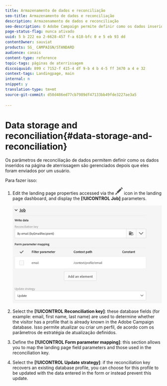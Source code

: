 ```yaml
---
title: Armazenamento de dados e reconciliação
seo-title: Armazenamento de dados e reconciliação
description: Armazenamento de dados e reconciliação
seo-description: O Adobe Campaign permite definir como os dados inseridos na página de aterrissagem são gerenciados depois de enviados por um usuário.
page-status-flag: nunca ativado
uuid: 5 b 222 ea 2-6628-457 f-a 618-bfc 0 e 5 eb 93 dd
contentOwner: sauviat
products: SG_ CAMPAIGN/STANDARD
audience: canais
content-type: reference
topic-tags: páginas de aterrissagem
discoiquuid: 899 c 7152-f 415-4 df 9-b 4 b 4-5 ff 3470 a 4 e 32
context-tags: Landingpage, main
internal: n
snippet: y
translation-type: tm+mt
source-git-commit: d50d486ed77cb7989df47133bb49fde3227ae3a5

---
```



# Data storage and reconciliation{#data-storage-and-reconciliation}

Os parâmetros de reconciliação de dados permitem definir como os dados inseridos na página de aterrissagem são gerenciados depois que eles foram enviados por um usuário.

Para fazer isso:

1. Edit the landing page properties accessed via the ![](assets/edit_darkgrey-24px.png) icon in the landing page dashboard, and display the **[!UICONTROL Job]** parameters.

   ![](assets/lp_parameters_4.png)

1. Select the **[!UICONTROL Reconciliation key]**: these database fields (for example: email, first name, last name) are used to determine whether the visitor has a profile that is already known in the Adobe Campaign database. Isso permite atualizar ou criar um perfil, de acordo com os parâmetros de estratégia de atualização definidos.
1. Define the **[!UICONTROL Form parameter mapping]**: this section allows you to map the landing page field parameters and those used in the reconciliation key.
1. Select the **[!UICONTROL Update strategy]**: if the reconciliation key recovers an existing database profile, you can choose for this profile to be updated with the data entered in the form or instead prevent this update.

